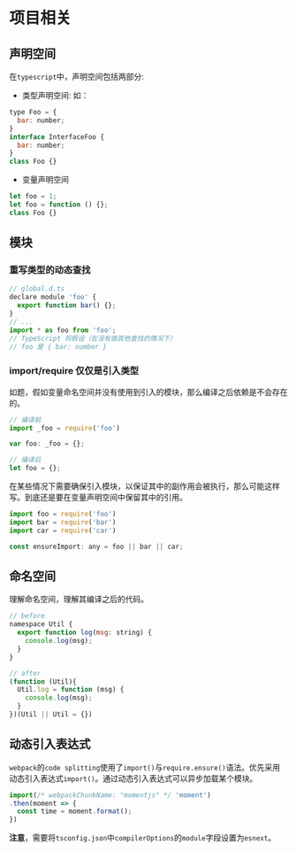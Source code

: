 # 项目相关

## 声明空间
在`typescript`中，声明空间包括两部分:
- 类型声明空间:
如：
```js
type Foo = {
  bar: number;
}
interface InterfaceFoo {
  bar: number;
}
class Foo {}
```
- 变量声明空间
```js
let foo = 1;
let foo = function () {};
class Foo {}
```

## 模块

### 重写类型的动态查找
```js
// global.d.ts
declare module 'foo' {
  export function bar() {};
}
// ...
import * as foo from 'foo';
// TypeScript 将假设（在没有做其他查找的情况下）
// foo 是 { bar: number }
```

### import/require 仅仅是引入类型
如题，假如变量命名空间并没有使用到引入的模块，那么编译之后依赖是不会存在的。
```js
// 编译前
import _foo = require('foo')

var foo: _foo = {};
```
```js
// 编译后
let foo = {};
```
在某些情况下需要确保引入模块，以保证其中的副作用会被执行，那么可能这样写。到底还是要在变量声明空间中保留其中的引用。
```js
import foo = require('foo')
import bar = require('bar')
import car = require('car')

const ensureImport: any = foo || bar || car;
```

## 命名空间
理解命名空间，理解其编译之后的代码。
```js
// before
namespace Util {
  export function log(msg: string) {
    console.log(msg);
  }
}
```
```js
// after
(function (Util){
  Util.log = function (msg) {
    console.log(msg);
  }
})(Util || Util = {})
```

## 动态引入表达式
`webpack`的`code splitting`使用了`import()`与`require.ensure()`语法。优先采用动态引入表达式`import()`。通过动态引入表达式可以异步加载某个模块。
```js
import(/* webpackChunkName: "momentjs" */ 'moment')
.then(moment => {
  const time = moment.format();
})
```
**注意**，需要将`tsconfig.json`中`compilerOptions`的`module`字段设置为`esnext`。